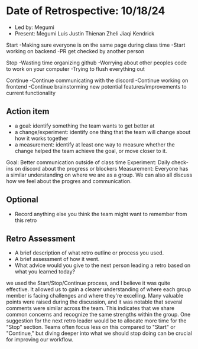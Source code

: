 # Date of Retrospective: 10/18/24

* Led by: Megumi
* Present: Megumi Luis Justin Thienan Zheli Jiaqi Kendrick 

Start
-Making sure everyone is on the same page during class time
-Start working on backend
-PR get checked by another person

Stop
-Wasting time organizing github
-Worrying about other peoples code to work on your computer
-Trying to flush everything out

Continue
-Continue communicating with the discord
-Continue working on frontend 
-Continue brainstorming new potential features/improvements to current functionality 

## Action item

* a goal: identify something the team wants to get better at
* a change/experiment: identify one thing that the team will change about how it works together
* a measurement: identify at least one way to measure whether the change helped the team achieve the goal, or move closer to it.

Goal: Better communication outside of class time
Experiment: Daily check-ins on discord about the progress or blockers
Measurement: Everyone has a similar understanding on where we are as a group. We can also all discuss how we feel about the progres and communication.

## Optional

* Record anything else you think the team might want to remember from this retro

## Retro Assessment

* A brief description of what retro outline or process you used.
* A brief assessment of how it went.
* What advice would you give to the next person leading a retro
  based on what you learned today?

we used the Start/Stop/Continue process, and I believe it was quite effective. It allowed us to gain a clearer understanding of where each group member is facing challenges and where they're excelling. Many valuable points were raised during the discussion, and it was notable that several comments were similar across the team. This indicates that we share common concerns and recognize the same strengths within the group. One suggestion for the next retro leader would be to allocate more time for the "Stop" section. Teams often focus less on this compared to "Start" or "Continue," but diving deeper into what we should stop doing can be crucial for improving our workflow.
